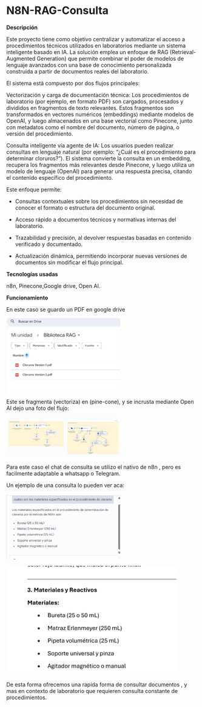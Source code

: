 # N8N-RAG-Consulta

**Descripción**

Este proyecto tiene como objetivo centralizar y automatizar el acceso a procedimientos técnicos utilizados en laboratorios mediante un sistema inteligente basado en IA. La solución emplea un enfoque de RAG (Retrieval-Augmented Generation) que permite combinar el poder de modelos de lenguaje avanzados con una base de conocimiento personalizada construida a partir de documentos reales del laboratorio.

El sistema está compuesto por dos flujos principales:

Vectorización y carga de documentación técnica:
Los procedimientos de laboratorio (por ejemplo, en formato PDF) son cargados, procesados y divididos en fragmentos de texto relevantes. Estos fragmentos son transformados en vectores numéricos (embeddings) mediante modelos de OpenAI, y luego almacenados en una base vectorial como Pinecone, junto con metadatos como el nombre del documento, número de página, o versión del procedimiento.

Consulta inteligente vía agente de IA:
Los usuarios pueden realizar consultas en lenguaje natural (por ejemplo: “¿Cuál es el procedimiento para determinar cloruros?”). El sistema convierte la consulta en un embedding, recupera los fragmentos más relevantes desde Pinecone, y luego utiliza un modelo de lenguaje (OpenAI) para generar una respuesta precisa, citando el contenido específico del procedimiento.

Este enfoque permite:

- Consultas contextuales sobre los procedimientos sin necesidad de conocer el formato o estructura del documento original.

- Acceso rápido a documentos técnicos y normativas internas del laboratorio.

- Trazabilidad y precisión, al devolver respuestas basadas en contenido verificado y documentado.

- Actualización dinámica, permitiendo incorporar nuevas versiones de documentos sin modificar el flujo principal.

**Tecnologías usadas**

n8n, Pinecone,Google drive, Open AI.

**Funcionamiento**

En este caso se guardo un PDF en google drive

<img src="https://github.com/Robchem95/N8N-RAG-Consulta/blob/main/Fotos%20flujo%20consulta%20de%20procedimientos/PDF%20en%20Google%20drive.png
" width="300"/>

Este se fragmenta (vectoriza) en (pine-cone), y se incrusta mediante Open AI dejo una foto del flujo:

<img src="https://github.com/Robchem95/N8N-RAG-Consulta/blob/main/Fotos%20flujo%20consulta%20de%20procedimientos/Flujo%20n8n.png
" width="300"/>

Para este caso el chat de consulta se utilizo el nativo de n8n , pero es facilmente adaptable a whatsapp o Telegram.

Un ejemplo de una consulta lo pueden ver aca:

<img src="https://github.com/Robchem95/N8N-RAG-Consulta/blob/main/Fotos%20flujo%20consulta%20de%20procedimientos/Consulta%20en%20n8n.png
" width="300"/>

<img src="https://github.com/Robchem95/N8N-RAG-Consulta/blob/main/Fotos%20flujo%20consulta%20de%20procedimientos/Texto%20en%20documento.png"/>

De esta forma ofrecemos una rapida forma de consultar documentos , y mas en contexto de laboratorio que requieren consulta constante de procedimientos. 



